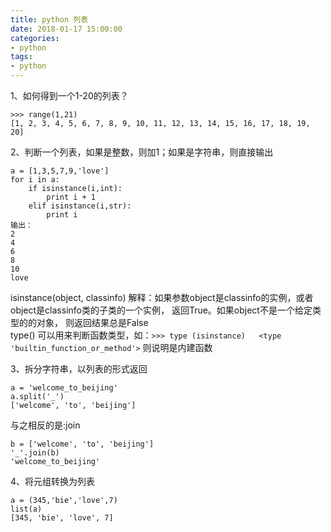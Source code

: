 ```yaml
---
title: python 列表
date: 2018-01-17 15:00:00
categories:
- python
tags:
- python
---
```


1、如何得到一个1-20的列表？
```
>>> range(1,21)
[1, 2, 3, 4, 5, 6, 7, 8, 9, 10, 11, 12, 13, 14, 15, 16, 17, 18, 19, 20]
```
2、判断一个列表，如果是整数，则加1；如果是字符串，则直接输出
```
a = [1,3,5,7,9,'love']
for i in a:
    if isinstance(i,int):
        print i + 1
    elif isinstance(i,str):
        print i
输出：
2
4
6
8
10
love
```
isinstance(object, classinfo) 解释：如果参数object是classinfo的实例，或者object是classinfo类的子类的一个实例， 返回True。如果object不是一个给定类型的的对象， 则返回结果总是False  
type() 可以用来判断函数类型，如：```>>> type (isinstance)  
<type 'builtin_function_or_method'>``` 则说明是内建函数

3、拆分字符串，以列表的形式返回
```
a = 'welcome_to_beijing'
a.split('_')
['welcome', 'to', 'beijing']
```
与之相反的是:join
```
b = ['welcome', 'to', 'beijing']
'_'.join(b)
'welcome_to_beijing'
```
4、将元组转换为列表
```
a = (345,'bie','love',7)
list(a)
[345, 'bie', 'love', 7]
```

